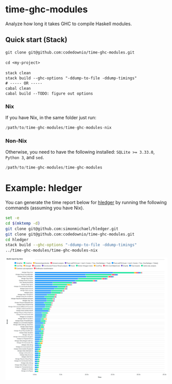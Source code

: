 
# time-ghc-modules

Analyze how long it takes GHC to compile Haskell modules.

## Quick start (Stack)

``` shell
git clone git@github.com:codedownio/time-ghc-modules.git

cd <my-project>

stack clean
stack build --ghc-options "-ddump-to-file -ddump-timings"
# ----- OR -----
cabal clean
cabal build --TODO: figure out options
```

### Nix

If you have Nix, in the same folder just run:

``` haskell
/path/to/time-ghc-modules/time-ghc-modules-nix
```

### Non-Nix

Otherwise, you need to have the following installed: `SQLite >= 3.33.0`, `Python 3`, and `sed`.

``` haskell
/path/to/time-ghc-modules/time-ghc-modules
```

# Example: hledger

You can generate the time report below for [hledger](https://github.com/simonmichael/hledger) by running the following commands (assuming you have Nix).

``` bash
set -e
cd $(mktemp -d)
git clone git@github.com:simonmichael/hledger.git
git clone git@github.com:codedownio/time-ghc-modules.git
cd hledger
stack build --ghc-options "-ddump-to-file -ddump-timings"
../time-ghc-modules/time-ghc-modules-nix
```

![hledger profile](./hledger.png)
